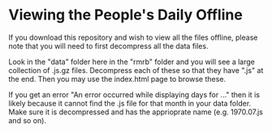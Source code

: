 # Viewing the People's Daily Offline

If you download this repository and wish to view all the files offline, please note that you will need to first decompress all the data files. 

Look in the "data" folder here in the "rmrb" folder and you will see a large collection of .js.gz files. Decompress each of these so that they have ".js" at the end. Then you may use the index.html page to browse these.

If you get an error "An error occurred while displaying days for ..." then it is likely because it cannot find the .js file for that month in your data folder. Make sure it is decompressed and has the apprioprate name (e.g. 1970.07.js and so on). 



